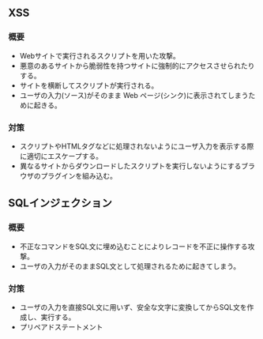 ## XSS
### 概要
+ Webサイトで実行されるスクリプトを用いた攻撃。 
+ 悪意のあるサイトから脆弱性を持つサイトに強制的にアクセスさせられたりする。 
+ サイトを横断してスクリプトが実行される。
+ ユーザの入力(ソース)がそのまま Web ページ(シンク)に表示されてしまうために起きる。 

### 対策
+ スクリプトやHTMLタグなどに処理されないようにユーザ入力を表示する際に適切にエスケープする。 
+ 異なるサイトからダウンロードしたスクリプトを実行しないようにするブラウザのプラグインを組み込む。 

## SQLインジェクション
### 概要
+ 不正なコマンドをSQL文に埋め込むことによりレコードを不正に操作する攻撃。 
+ ユーザの入力がそのままSQL文として処理されるために起きてしまう。 

### 対策
+ ユーザの入力を直接SQL文に用いず、安全な文字に変換してからSQL文を作成し、実行する。 
+ プリペアドステートメント 
